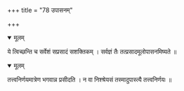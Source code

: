 +++
title = "78 उपासनम्"

+++


<details open><summary>मूलम्</summary>

ये त्विच्छन्ति च सर्वेशं सप्रसादं सशक्तिकम् । सर्वज्ञं तैः तत्प्रसादमूलोपासनमिष्यते ॥
</details>



<details open><summary>मूलम्</summary>

तत्त्वनिर्णयमात्रेण भगवान्न प्रसीदति । न वा निश्श्रेयसं तस्मादुपास्त्यै तत्त्वनिर्णयः ॥
</details>

